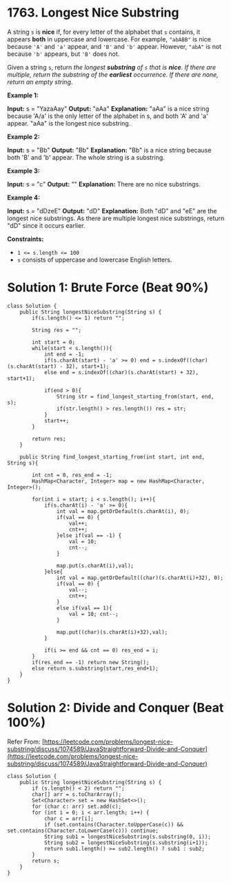 # 1763. Longest Nice Substring
A string  `s`  is  **nice**  if, for every letter of the alphabet that  `s`  contains, it appears  **both**  in uppercase and lowercase. For example,  `"abABB"`  is nice because  `'A'`  and  `'a'`  appear, and  `'B'`  and  `'b'`  appear. However,  `"abA"`  is not because  `'b'`  appears, but  `'B'`  does not.

Given a string  `s`, return  _the longest  **substring**  of  `s`  that is  **nice**. If there are multiple, return the substring of the  **earliest**  occurrence. If there are none, return an empty string_.

**Example 1:**

**Input:** s = "YazaAay"
**Output:** "aAa"
**Explanation:** "aAa" is a nice string because 'A/a' is the only letter of the alphabet in s, and both 'A' and 'a' appear.
"aAa" is the longest nice substring.

**Example 2:**

**Input:** s = "Bb"
**Output:** "Bb"
**Explanation:** "Bb" is a nice string because both 'B' and 'b' appear. The whole string is a substring.

**Example 3:**

**Input:** s = "c"
**Output:** ""
**Explanation:** There are no nice substrings.

**Example 4:**

**Input:** s = "dDzeE"
**Output:** "dD"
**Explanation:** Both "dD" and "eE" are the longest nice substrings.
As there are multiple longest nice substrings, return "dD" since it occurs earlier.

**Constraints:**

-   `1 <= s.length <= 100`
-   `s`  consists of uppercase and lowercase English letters.

# Solution 1: Brute Force (Beat 90%)
```
class Solution {
    public String longestNiceSubstring(String s) {
        if(s.length() <= 1) return "";
        
        String res = "";
        
        int start = 0;
        while(start < s.length()){
            int end = -1;
            if(s.charAt(start) - 'a' >= 0) end = s.indexOf((char)(s.charAt(start) - 32), start+1);
            else end = s.indexOf((char)(s.charAt(start) + 32), start+1);
            
            if(end > 0){
                String str = find_longest_starting_from(start, end, s);
                if(str.length() > res.length()) res = str;
            }
            start++;
        }
        
        return res;
    }
    
    public String find_longest_starting_from(int start, int end, String s){
        
        int cnt = 0, res_end = -1;
        HashMap<Character, Integer> map = new HashMap<Character, Integer>();
            
        for(int i = start; i < s.length(); i++){
            if(s.charAt(i) - 'a' >= 0){
                int val = map.getOrDefault(s.charAt(i), 0);
                if(val == 0) {
                    val++;
                    cnt++;
                }else if(val == -1) {
                    val = 10;
                    cnt--;
                }
                
                map.put(s.charAt(i),val);
            }else{
                int val = map.getOrDefault((char)(s.charAt(i)+32), 0);
                if(val == 0) {
                    val--;
                    cnt++;
                }
                else if(val == 1){
                    val = 10; cnt--;
                }
                 
                map.put((char)(s.charAt(i)+32),val);
            }
            
            if(i >= end && cnt == 0) res_end = i;
        }
        if(res_end == -1) return new String();
        else return s.substring(start,res_end+1);   
    } 
}
```

# Solution 2: Divide and Conquer  (Beat 100%)
Refer From: [https://leetcode.com/problems/longest-nice-substring/discuss/1074589/JavaStraightforward-Divide-and-Conquer](https://leetcode.com/problems/longest-nice-substring/discuss/1074589/JavaStraightforward-Divide-and-Conquer)
```
class Solution {
    public String longestNiceSubstring(String s) {
        if (s.length() < 2) return "";
        char[] arr = s.toCharArray();
        Set<Character> set = new HashSet<>();
        for (char c: arr) set.add(c);
        for (int i = 0; i < arr.length; i++) {
            char c = arr[i];
            if (set.contains(Character.toUpperCase(c)) && set.contains(Character.toLowerCase(c))) continue;
            String sub1 = longestNiceSubstring(s.substring(0, i));
            String sub2 = longestNiceSubstring(s.substring(i+1));
            return sub1.length() >= sub2.length() ? sub1 : sub2;
        }
        return s; 
    }
}

```